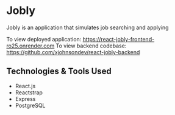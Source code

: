 # Jobly
Jobly is an application that simulates job searching and applying

To view deployed application: https://react-jobly-frontend-ro25.onrender.com
To view backend codebase: https://github.com/xjohnsondev/react-jobly-backend

## Technologies & Tools Used
- React.js
- Reactstrap
- Express
- PostgreSQL
